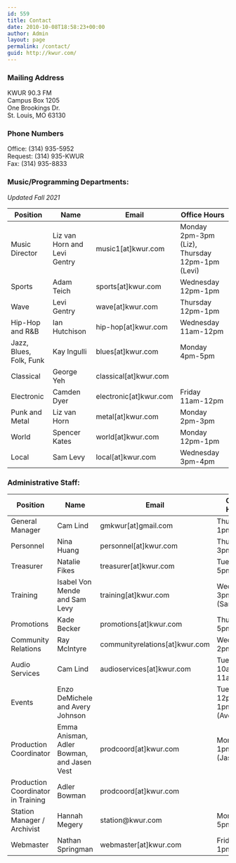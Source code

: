 ```yaml
---
id: 559
title: Contact
date: 2010-10-08T18:58:23+00:00
author: Admin
layout: page
permalink: /contact/
guid: http://kwur.com/
---
```


<h3>Mailing Address</h3>
<p>
  KWUR 90.3 FM<br>
  Campus Box 1205<br>
  One Brookings Dr.<br>
  St. Louis, MO 63130
</p>

<h3>Phone Numbers</h3>
<p>
  Office: (314) 935-5952<br>
  Request: (314) 935-KWUR<br>
  Fax: (314) 935-8833
</p>

<h3>Music/Programming Departments:</h3>
<p><i>Updated Fall 2021</i></p>
<table class="table">
  <thead>
    <tr>
      <th>Position</th>
      <th>Name</th>
      <th>Email</th>
      <th>Office Hours</th>
    </tr>
  </thead>
  <tbody>
    <tr>
      <td>Music Director</td>
      <td>Liz van Horn and Levi Gentry</td>
      <td>music1[at]kwur.com</td>
      <td>Monday 2pm-3pm (Liz), Thursday 12pm-1pm (Levi)</td>
    </tr>
    <tr>
      <td>Sports</td>
      <td>Adam Teich</td>
      <td>sports[at]kwur.com</td>
      <td>Wednesday 12pm-1pm</td>
    </tr>
    <tr>
      <td>Wave</td>
      <td>Levi Gentry</td>
      <td>wave[at]kwur.com</td>
      <td>Thursday 12pm-1pm</td>
    </tr>
    <tr>
      <td>Hip-Hop and R&amp;B</td>
      <td>Ian Hutchison</td>
      <td>hip-hop[at]kwur.com</td>
      <td>Wednesday 11am-12pm</td>
    </tr>
    <tr>
      <td>Jazz, Blues, Folk, Funk</td>
      <td>Kay Ingulli</td>
      <td>blues[at]kwur.com</td>
      <td>Monday 4pm-5pm</td>
    </tr>
    <tr>
      <td>Classical</td>
      <td>George Yeh</td>
      <td>classical[at]kwur.com</td>
      <td><!-- Saturday 11am-noon --></td>
    </tr>
    <tr>
      <td>Electronic</td>
      <td>Camden Dyer</td>
      <td>electronic[at]kwur.com</td>
      <td>Friday 11am-12pm</td>
    </tr>
    <tr>
      <td>Punk and Metal</td>
      <td>Liz van Horn</td>
      <td>metal[at]kwur.com</td>
      <td>Monday 2pm-3pm</td>
    </tr>
    <tr>
      <td>World</td>
      <td>Spencer Kates</td>
      <td>world[at]kwur.com</td>
      <td>Monday 12pm-1pm</td>
    </tr>
    <tr>
      <td>Local</td>
      <td>Sam Levy</td>
      <td>local[at]kwur.com</td>
      <td>Wednesday 3pm-4pm</td>
    </tr>
  </tbody>
</table>

<h3>Administrative Staff:</h3>
<table class="table">
  <thead>
    <tr>
      <th>Position</th>
      <th>Name</th>
      <th>Email</th>
      <th>Office Hours</th>
    </tr>
  </thead>
  <tbody>
    <tr>
      <td>General Manager</td>
      <td>Cam Lind</td>
      <td>gmkwur[at]gmail.com</td>
      <td>Thursday 1pm-2pm</td>
    </tr>
    <tr>
      <td>Personnel</td>
      <td>Nina Huang</td>
      <td>personnel[at]kwur.com</td>
      <td>Thursday 3pm-4pm</td>
    </tr>
    <tr>
      <td>Treasurer</td>
      <td>Natalie Fikes</td>
      <td>treasurer[at]kwur.com</td>
      <td>Tuesday 5pm-6pm</td>
    </tr>
    <tr>
      <td>Training</td>
      <td>Isabel Von Mende and Sam Levy</td>
      <td>training[at]kwur.com</td>
      <td>Wednesday 3pm-4pm (Sam)</td>
    </tr>
    <tr>
      <td>Promotions</td>
      <td>Kade Becker</td>
      <td>promotions[at]kwur.com</td>
      <td>Thursday 5pm-6pm</td>
    </tr>
    <tr>
      <td>Community Relations</td>
      <td>Ray McIntyre</td>
      <td>communityrelations[at]kwur.com</td>
      <td>Wednesday 2pm-3pm</td>
    </tr>
    <tr>
      <td>Audio Services</td>
      <td>Cam Lind</td>
      <td>audioservices[at]kwur.com</td>
      <td>Tuesday 10am-11am</td>
    </tr>
    <!-- <tr>
      <td>Programming Council</td>
      <td>Andrew Jacobs</td>
      <td>progcouncil[at]kwur.com</td>
      <td>Friday 3pm-4pm</td>
    </tr> -->
    <!-- <tr>
      <td>Events (External)</td>
      <td>Avery Johnson and Enzo DeMichele</td>
      <td>events[at]kwur.com</td>
      <td>Tuesday 6pm-7pm (Avery), Thursday 10am-11pm (Michelle)</td>
    </tr> -->
    <tr>
      <td>Events</td>
      <td>Enzo DeMichele and Avery Johnson</td>
      <td></td>
      <td>Tuesday 12pm-1pm (Avery)</td>
    </tr>
<!--     <tr>
      <td>Special Projects</td>
      <td>Morgan Anker</td>
      <td>projects[at]kwur.com</td>
      <td>Thursday 1pm-2pm</td>
    </tr> -->
    <tr>
      <td>Production Coordinator</td>
      <td>Emma Anisman, Adler Bowman, and Jasen Vest</td>
      <td>prodcoord[at]kwur.com</td>
      <td>Monday 1pm-2pm (Jasen)</td>
    </tr>
    <tr>
      <td>Production Coordinator in Training</td>
      <td>Adler Bowman</td>
      <td>prodcoord[at]kwur.com</td>
      <td></td>
    </tr>
    <tr>
      <td>Station Manager / Archivist</td>
      <td>Hannah Megery</td>
      <td>station@kwur.com</td>
      <td>Monday 5pm-6pm</td>
    </tr>
    <!-- <tr>
      <td>Archivist</td>
      <td>William Rapp</td>
      <td></td>
      <td>Wednesday 5pm-6pm</td>
    </tr> -->
    <tr>
      <td>Webmaster</td>
      <td>Nathan Springman</td>
      <td>webmaster[at]kwur.com</td>
      <td>Friday 1pm-2pm</td>
    </tr>
  </tbody>
</table>
